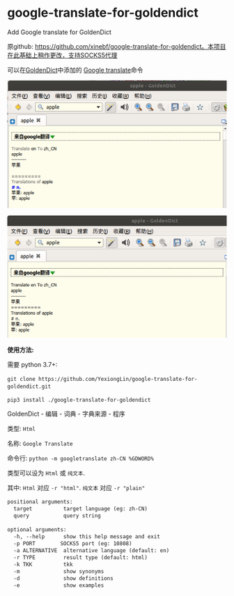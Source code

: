 # google-translate-for-goldendict
Add Google translate for GoldenDict

原github: https://github.com/xinebf/google-translate-for-goldendict。本项目在此基础上稍作更改，支持SOCKS5代理

可以在[GoldenDict][1]中添加的 [Google translate][2]命令

![screenshot](./screenshot0.png)

![screenshot](./screenshot1.png)

**使用方法:**

需要 python 3.7+:

`git clone https://github.com/YexiongLin/google-translate-for-goldendict.git `

`pip3 install ./google-translate-for-goldendict`

GoldenDict - 编辑 - 词典 - 字典来源 - 程序

类型: `Html`

名称: `Google Translate`

命令行: `python -m googletranslate zh-CN %GDWORD%`

类型可以设为 `Html` 或 `纯文本`.

其中: `Html` 对应 `-r "html"`. `纯文本` 对应 `-r "plain"`

```
positional arguments:
  target          target language (eg: zh-CN)
  query           query string

optional arguments:
  -h, --help      show this help message and exit
  -p PORT        SOCKS5 port (eg: 10808)
  -a ALTERNATIVE  alternative language (default: en)
  -r TYPE         result type (default: html)
  -k TKK          tkk
  -m              show synonyms
  -d              show definitions
  -e              show examples
```

[1]: https://github.com/goldendict/goldendict
[2]: https://translate.google.com/
